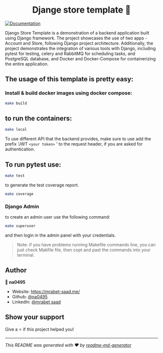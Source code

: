 <h1 align="center">Djange store template 👋</h1>
<p>
  <a href="http://localhost:8080/redoc/" target="_blank">
    <img alt="Documentation" src="https://img.shields.io/badge/documentation-yes-brightgreen.svg" />
  </a>
</p>

Django Store Template is a demonstration of a backend application built using Django framework. The project showcases the use of two apps - Account and Store, following Django project architecture. Additionally, the project demonstrates the integration of various tools with Django, including pytest for testing, celery and RabbitMQ for scheduling tasks, and PostgreSQL database, and Docker and Docker-Compose for containerizing the entire application.

## The usage of this template is pretty easy:

### Install & build docker images using docker compose:

```sh
make build
```

## to run the containers:

```sh
make local
```

To use different API that the backend provides, make sure to use add the prefix 'JWT `<your token>` ' to the request header, if you are asked for authentication.

## To run pytest use:

```sh
make test
```

to generate the test coverage report.

```sh
make coverage
```

### Django Admin

to create an admin user use the following command:

```sh
make superuser
```

and then login in the admin panel with your credentials.

> Note: if you have problems running Makefile commands line, you can just check Makfile file, then copt and past the commands into your terminal.

## Author

👤 **na0495**

* Website: https://mrabet-saad.me/
* Github: [@na0495](https://github.com/na0495)
* LinkedIn: [@mrabet saad](https://www.linkedin.com/in/saad-mrabet/)

## Show your support

Give a ⭐️ if this project helped you!

---

_This README was generated with ❤️ by [readme-md-generator](https://github.com/kefranabg/readme-md-generator)_
